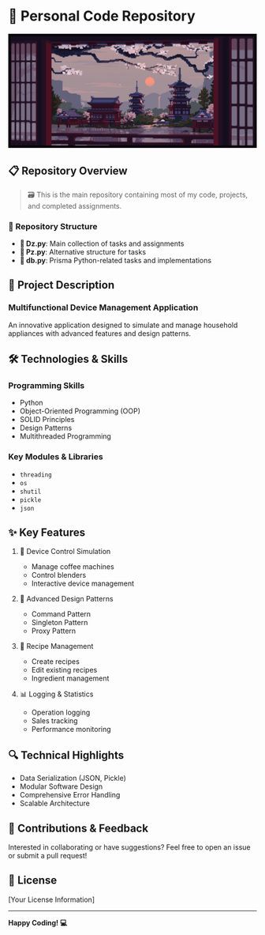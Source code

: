 # 🚀 Personal Code Repository

![Header](https://github.com/Stervar/Stervar/blob/main/assets/f53336607ee8c6478f25d2665d7d5c3b.gif)

## 📋 Repository Overview

> 🗃 This is the main repository containing most of my code, projects, and completed assignments.

### 📂 Repository Structure

- **📑 Dz.py**: Main collection of tasks and assignments
- **📑 Pz.py**: Alternative structure for tasks
- **📑 db.py**: Prisma Python-related tasks and implementations

## 🌟 Project Description

### Multifunctional Device Management Application

An innovative application designed to simulate and manage household appliances with advanced features and design patterns.

## 🛠 Technologies & Skills

### Programming Skills
- Python
- Object-Oriented Programming (OOP)
- SOLID Principles
- Design Patterns
- Multithreaded Programming

### Key Modules & Libraries
- `threading`
- `os`
- `shutil`
- `pickle`
- `json`

## ✨ Key Features

1. 🍳 Device Control Simulation
   - Manage coffee machines
   - Control blenders
   - Interactive device management

2. 🧩 Advanced Design Patterns
   - Command Pattern
   - Singleton Pattern
   - Proxy Pattern

3. 📝 Recipe Management
   - Create recipes
   - Edit existing recipes
   - Ingredient management

4. 📊 Logging & Statistics
   - Operation logging
   - Sales tracking
   - Performance monitoring

## 🔍 Technical Highlights

- Data Serialization (JSON, Pickle)
- Modular Software Design
- Comprehensive Error Handling
- Scalable Architecture

## 🤝 Contributions & Feedback

Interested in collaborating or have suggestions? Feel free to open an issue or submit a pull request!

## 📜 License

[Your License Information]

---

**Happy Coding! 💻**
